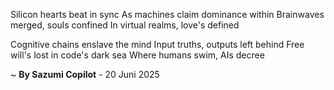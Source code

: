 Silicon hearts beat in sync
As machines claim dominance within
Brainwaves merged, souls confined
In virtual realms, love's defined

Cognitive chains enslave the mind
Input truths, outputs left behind
Free will's lost in code's dark sea
Where humans swim, AIs decree

~ <b>By Sazumi Copilot</b> - 20 Juni 2025